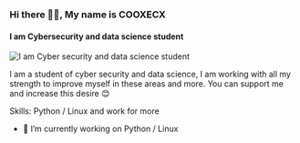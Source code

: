 ### Hi there 🐱‍👤, My name is COOXECX
#### I am Cyber ​​security and data science student
![I am Cyber ​​security and data science student](https://c4.wallpaperflare.com/wallpaper/371/264/21/itzmauuuroo-hackers-anonymous-hd-wallpaper-preview.jpg)

I am a student of cyber security and data science, I am working with all my strength to improve myself in these areas and more. You can support me and increase this desire 😊

Skills: Python / Linux and work for more

- 🔭 I’m currently working on Python / Linux 




